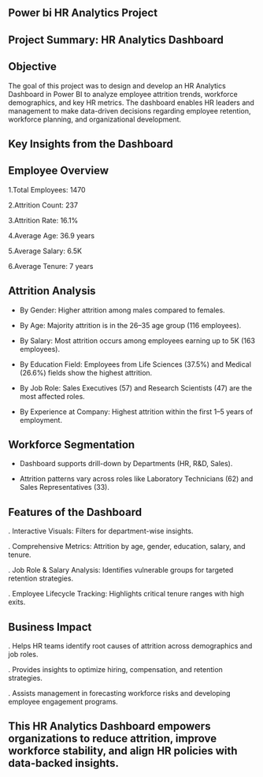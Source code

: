 ## Power bi HR Analytics Project

## Project Summary: HR Analytics Dashboard

## Objective

The goal of this project was to design and develop an HR Analytics Dashboard in Power BI to analyze employee attrition trends, workforce demographics, and key HR metrics. The dashboard enables HR leaders and management to make data-driven decisions regarding employee retention, workforce planning, and organizational development.

## Key Insights from the Dashboard

## Employee Overview

1.Total Employees: 1470

2.Attrition Count: 237

3.Attrition Rate: 16.1%

4.Average Age: 36.9 years

5.Average Salary: 6.5K

6.Average Tenure: 7 years

## Attrition Analysis

* By Gender: Higher attrition among males compared to females.

* By Age: Majority attrition is in the 26–35 age group (116 employees).

* By Salary: Most attrition occurs among employees earning up to 5K (163 employees).

* By Education Field: Employees from Life Sciences (37.5%) and Medical (26.6%) fields show the highest attrition.

* By Job Role: Sales Executives (57) and Research Scientists (47) are the most affected roles.

* By Experience at Company: Highest attrition within the first 1–5 years of employment.

## Workforce Segmentation

* Dashboard supports drill-down by Departments (HR, R&D, Sales).

* Attrition patterns vary across roles like Laboratory Technicians (62) and Sales Representatives (33).

## Features of the Dashboard

. Interactive Visuals: Filters for department-wise insights.

. Comprehensive Metrics: Attrition by age, gender, education, salary, and tenure.

. Job Role & Salary Analysis: Identifies vulnerable groups for targeted retention strategies.

. Employee Lifecycle Tracking: Highlights critical tenure ranges with high exits.

## Business Impact

. Helps HR teams identify root causes of attrition across demographics and job roles.

. Provides insights to optimize hiring, compensation, and retention strategies.

. Assists management in forecasting workforce risks and developing employee engagement programs.

## This HR Analytics Dashboard empowers organizations to reduce attrition, improve workforce stability, and align HR policies with data-backed insights.
